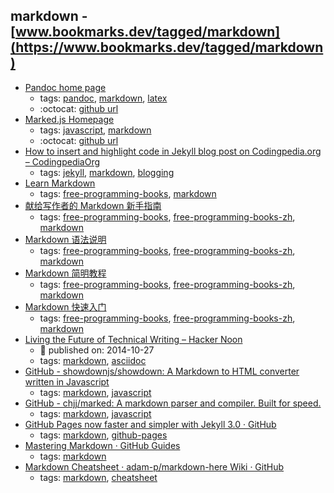 markdown - [www.bookmarks.dev/tagged/markdown](https://www.bookmarks.dev/tagged/markdown)
---
* [Pandoc home page](https://pandoc.org/)
    * tags: [pandoc](../tagged/pandoc.md), [markdown](../tagged/markdown.md), [latex](../tagged/latex.md)
    * :octocat: [github url](https://github.com/jgm/pandoc)
* [Marked.js Homepage](https://marked.js.org/)
    * tags: [javascript](../tagged/javascript.md), [markdown](../tagged/markdown.md)
    * :octocat: [github url](https://github.com/markedjs/marked)
* [How to insert and highlight code in Jekyll blog post on Codingpedia.org – CodingpediaOrg](http://www.codingpedia.org/ama/how-to-insert-and-highlight-code-in-jekyll-blog-post-on-codingpedia-org)
    * tags: [jekyll](../tagged/jekyll.md), [markdown](../tagged/markdown.md), [blogging](../tagged/blogging.md)
* [Learn Markdown](https://www.gitbook.com/book/gitbookio/markdown/details)
    * tags: [free-programming-books](../tagged/free-programming-books.md), [markdown](../tagged/markdown.md)
* [献给写作者的 Markdown 新手指南](http://www.jianshu.com/p/q81RER)
    * tags: [free-programming-books](../tagged/free-programming-books.md), [free-programming-books-zh](../tagged/free-programming-books-zh.md), [markdown](../tagged/markdown.md)
* [Markdown 语法说明](http://wowubuntu.com/markdown/)
    * tags: [free-programming-books](../tagged/free-programming-books.md), [free-programming-books-zh](../tagged/free-programming-books-zh.md), [markdown](../tagged/markdown.md)
* [Markdown 简明教程](http://www.jianshu.com/p/7bd23251da0a)
    * tags: [free-programming-books](../tagged/free-programming-books.md), [free-programming-books-zh](../tagged/free-programming-books-zh.md), [markdown](../tagged/markdown.md)
* [Markdown 快速入门](http://wowubuntu.com/markdown/basic.html)
    * tags: [free-programming-books](../tagged/free-programming-books.md), [free-programming-books-zh](../tagged/free-programming-books-zh.md), [markdown](../tagged/markdown.md)
* [Living the Future of Technical Writing – Hacker Noon](https://hackernoon.com/living-the-future-of-technical-writing-2f368bd0a272)
    * :calendar: published on: 2014-10-27
    * tags: [markdown](../tagged/markdown.md), [asciidoc](../tagged/asciidoc.md)
* [GitHub - showdownjs/showdown: A Markdown to HTML converter written in Javascript](https://github.com/showdownjs/showdown)
    * tags: [markdown](../tagged/markdown.md), [javascript](../tagged/javascript.md)
* [GitHub - chjj/marked: A markdown parser and compiler. Built for speed.](https://github.com/chjj/marked)
    * tags: [markdown](../tagged/markdown.md), [javascript](../tagged/javascript.md)
* [ GitHub Pages now faster and simpler with Jekyll 3.0 · GitHub](https://github.com/blog/2100-github-pages-now-faster-and-simpler-with-jekyll-3-0)
    * tags: [markdown](../tagged/markdown.md), [github-pages](../tagged/github-pages.md)
* [Mastering Markdown · GitHub Guides      ](https://guides.github.com/features/mastering-markdown/)
    * tags: [markdown](../tagged/markdown.md)
* [Markdown Cheatsheet · adam-p/markdown-here Wiki · GitHub](https://github.com/adam-p/markdown-here/wiki/Markdown-Cheatsheet)
    * tags: [markdown](../tagged/markdown.md), [cheatsheet](../tagged/cheatsheet.md)
